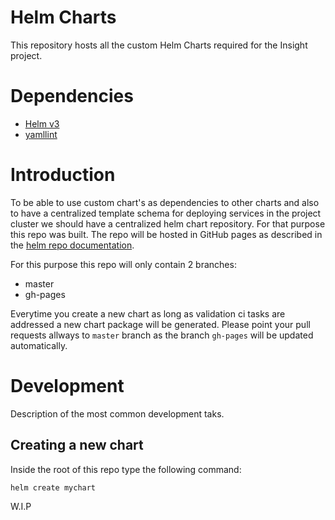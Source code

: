 # Helm Charts

This repository hosts all the custom Helm Charts required for the Insight project.

# Dependencies

- [Helm v3](https://helm.sh/docs/intro/quickstart/#install-helm)
- [yamllint](https://yamllint.readthedocs.io/en/stable/)

# Introduction

To be able to use custom chart's as dependencies to other charts and also to have a centralized template schema for deploying services in the project cluster we should have a centralized helm chart repository. For that purpose this repo was built. The repo will be hosted in GitHub pages as described in the [helm repo documentation](https://helm.sh/docs/topics/chart_repository/).

For this purpose this repo will only contain 2 branches:
- master
- gh-pages

Everytime you create a new chart as long as validation ci tasks are addressed a new chart package will be generated. Please point your pull requests allways to `master` branch as the branch `gh-pages` will be updated automatically.

# Development

Description of the most common development taks.

## Creating a new chart

Inside the root of this repo type the following command:

```bash
helm create mychart
```

W.I.P